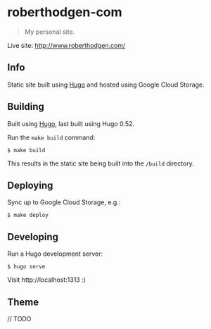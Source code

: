 # roberthodgen-com
> My personal site.

Live site: http://www.roberthodgen.com/

## Info

Static site built using [Hugo](https://gohugo.io/) and hosted using Google Cloud Storage.

## Building

Built using [Hugo](https://gohugo.io/), last built using Hugo 0.52.

Run the `make build` command:

```
$ make build
```

This results in the static site being built into the `/build` directory.

## Deploying

Sync up to Google Cloud Storage, e.g.:

```
$ make deploy
```

## Developing

Run a Hugo development server:

```
$ hugo serve
```

Visit http://localhost:1313 :)

## Theme

// TODO
